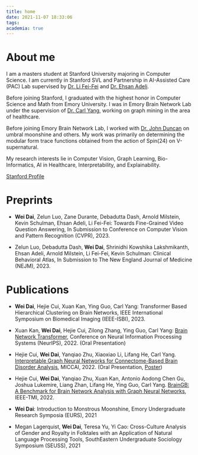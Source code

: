 ```yaml
---
title: home
date: 2021-11-07 18:33:06
tags:
academia: true
---
```


# About me

I am a masters student at Stanford University majoring in Computer Science. I am currently in Stanford SVL and Partnership in AI-Assisted Care (PAC) Lab supervised by [Dr. Li Fei-Fei](https://profiles.stanford.edu/fei-fei-li/) and [Dr. Ehsan Adeli](http://stanford.edu/~eadeli/). 

Before joining Stanford, I graduated with the highest honor in Computer Science and Math from Emory University. I was in Emory Brain Network Lab under the supervision of [Dr. Carl Yang](http://www.cs.emory.edu/~jyang71/), working on graph mining in the area of healthcare. 

Before joining Emory Brain Network Lab, I worked with [Dr. John Duncan](https://www.math.emory.edu/people/faculty/individual.php?NUM=392) on umbral moonshine and others. My work was primarily on determining the modular form trace functions obtained from the action of Spin(24) on V-supernatural.

My research interests lie in Computer Vision, Graph Learning, Bio-Informatics, AI in Healthcare, Interpretability, and Explainability.

[Stanford Profile](https://profiles.stanford.edu/david-dai)

# Preprints

- **Wei Dai**, Zelun Luo, Zane Durante, Debadutta Dash, Arnold Milstein, Kevin Schulman, Ehsan Adeli, Li Fei-Fei: Towards Fine-Grained Video Question Answering, In Submission to Conference on Computer Vision and Pattern Recognition (CVPR), 2023.

- Zelun Luo, Debadutta Dash, **Wei Dai**, Shrinidhi Kowshika Lakshmikanth, Ehsan Adeli, Arnold Milstein, Li Fei-Fei, Kevin Schulman: Clinical Behavioral Atlas, In Submission to The New England Journal of Medicine (NEJM), 2023.

# Publications

- **Wei Dai**, Hejie Cui, Xuan Kan, Ying Guo, Carl Yang: Transformer Based Hierarchical Clustering on Brain Networks, IEEE International Symposium on Biomedical Imaging (IEEE-ISBI), 2023.

- Xuan Kan, **Wei Dai**, Hejie Cui, Zilong Zhang, Ying Guo, Carl Yang: [Brain Network Transformer](https://openreview.net/pdf?id=1cJ1cbA6NLN), Conference on Neural Information Processing Systems (NeurIPS), 2022. (Oral Presentation)

- Hejie Cui, **Wei Dai**, Yanqiao Zhu, Xiaoxiao Li, Lifang He, Carl Yang. [Interpretable Graph Neural Networks for Connectome-Based Brain Disorder Analysis](https://arxiv.org/abs/2207.00813), MICCAI, 2022. (Oral Presentation, <a href="/resources/BrainNNExplainer_poster.pdf" target="_blank">Poster</a>)

- Hejie Cui, **Wei Dai**, Yanqiao Zhu, Xuan Kan, Antonio Aodong Chen Gu, Joshua Lukemire, Liang Zhan, Lifang He, Ying Guo, Carl Yang. [BrainGB: A Benchmark for Brain Network Analysis with Graph Neural Networks](https://arxiv.org/pdf/2204.07054.pdf), IEEE-TMI, 2022.

- **Wei Dai**: Introduction to Monstrous Moonshine, Emory Undergraduate Research Symposia (EURS), 2021

- Megan Lagerquist, **Wei Dai**, Teresa Yu, Yi Cao: Cross-Culture Analysis of Gender and Royalty in Folktales with an Application of Natural Language Processing Tools, SouthEastern Undergraduate Sociology Symposium (SEUSS), 2021


